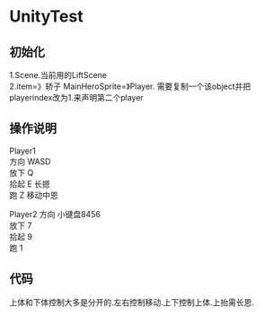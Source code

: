 # UnityTest

## 初始化
1.Scene.当前用的LiftScene  
2.item=》轿子 MainHeroSprite=》Player. 需要复制一个该object并把playerindex改为1.来声明第二个player  

## 操作说明
Player1   
方向  WASD   
放下  Q  
拾起  E 长摁  
跑    Z 移动中恩  

Player2
方向 小键盘8456  
放下  7  
拾起  9  
跑    1  

## 代码
上体和下体控制大多是分开的.左右控制移动.上下控制上体.上抬需长恩.

